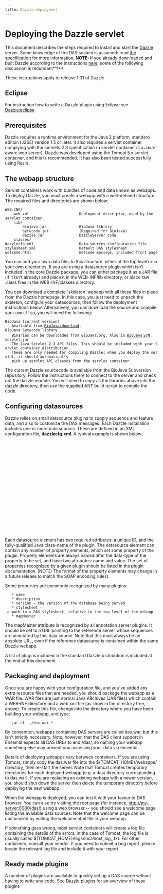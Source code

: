 ```yaml
---
title: Dazzle:deployment
---
```


Deploying the Dazzle servlet
============================

This document describes the steps required to install and start the
[Dazzle](Dazzle "wikilink") server. Some knowledge of the DAS system is
assumed: read [the
specification](http://www.dasregistry.org/spec_1.53E.jsp) for more
information. **NOTE:** If you already downloaded and built Dazzle
according to the instructions [here](Dazzle "wikilink"), some of the
following discussion is redundant**!**

These instructions apply to release 1.01 of Dazzle.

Eclipse
-------

For instruction how to write a Dazzle plugin using Eclipse see
<Dazzle:eclipse>

Prerequisites
-------------

Dazzle requires a runtime environment for the Java 2 platform, standard
edition (J2SE) version 1.5 or later. It also requires a servlet
container complying with the servlets 2.3 specification (a servlet
container is a Java-aware web server). Dazzle was developed using the
Tomcat 5.x servlet container, and this is recommended. It has also been
tested successfully using Resin.

The webapp structure
--------------------

Servlet containers work with bundles of code and data known as webapps.
To deploy Dazzle, you must create a webapp with a well-defined
structure. The required files and directories are shown below:

    WEB-INF/
        web.xml                       Deployment descriptor, used by the servlet container.
        lib/
            biojava.jar               BioJava library
            bytecode.jar              (Required for BioJava)
            dazzle.jar                DazzleServer code
        classes/
    dazzlecfg.xml                     Data-sources configuration file
    stylesheet.xml                    Default DAS stylesheet
    welcome.html                      Welcome message, included front page

You can add your own data files to this structure, either at the top
level or in your own directories. If you are using a datasource plugin
which isn't included in the core Dazzle package, you can either package
it as a JAR file (if it isn't already) and place it in the WEB-INF/lib
directory, or place raw .class files in the WEB-INF/classes directory.

You can download a complete \`skeleton' webapp with all these files in
place from the Dazzle homepage. In this case, you just need to unpack
the skeleton, configure your datasources, then follow the deployment
instructions below. Alternatively, you can download the source and
compile your own. If so, you will need the following:

`BioJava (current version)`  
`   Available from `[`BioJava:download`](BioJava:download "wikilink")`. `  
`BioJava bytecode library`  
`   Binaries can be downloaded from BioJava.org. Also in `[`BioJava`
`SVN`](CVS_to_SVN_Migration "wikilink")`.`  
`servlet.jar`  
`   The Java Servlet 2.3 API files. This should be included with your Servlet container distribution. `  
`   These are only needed for compiling Dazzle: when you deploy the servlet, it should automatically `  
`   pick up servlet API classes from the servlet container. `

The current Dazzle sourcecode is available from the BioJava Subversion
repository. Follow the instructions there to connect to the server and
check out the dazzle module. You will need to copy all the libraries
above into the dazzle directory, then use the supplied ANT build-script
to compile the code.

Configuring datasources
-----------------------

Dazzle relies on small datasource plugins to supply sequence and feature
data, and also to customize the DAS messages. Each Dazzle installation
includes one or more data sources. These are defined in an XML
configuration file, **dazzlecfg.xml**. A typical example is shown below:

<xml>

<?xml version="1.0" ?>
<dazzle xmlns="http://www.biojava.org/2000/dazzle">

` `<datasource id="test" jclass="org.biojava.servlets.dazzle.datasource.EmblDataSource">  
`   `<string name="name" value="Test seqs" />  
`   `<string name="description" value="Evalutation sequences for promoter-finding software" />  
`   `<string name="version" value="1.0" />  
`   `<string name="fileName" value="test.embl" />

`   `<string name="stylesheet" value="test.style" />  
` `</datasource>

` `<datasource id="tss" jclass="org.biojava.servlets.dazzle.datasource.GFFAnnotationSource">  
`   `<string name="name" value="TSS" />  
`   `<string name="description" value="Transcription start sites for fickett set" />  
`   `<string name="version" value="1.0" />  
`   `<string name="fileName" value="fickett-tss.gff" />  
`   `<boolean name="dotVersions" value="true" />  
`   `<string name="mapMaster" value="http://my-server:8080/das/test/" />

`   `<string name="stylesheet" value="tss.style" />  
` `</datasource>

</dazzle> </xml>

Each datasource element has two required attributes: a unique ID, and
the fully-qualified Java class-name of the plugin. The datasource
element can contain any number of property elements, which set some
property of the plugin. Property elements are always named after the
data-type of the property to be set, and have two attributes: name and
value. The set of properties recognized by a given plugin should be
listed in the plugin documentation. (NOTE: The format of the property
elements may change in a future release to match the SOAP encoding
rules).

Some properties are commonly recognized by many plugins:

`   * name`  
`   * description`  
`   * version - the version of the database being served`  
`   * stylesheet - a path to a DAS stylesheet, relative to the top level of the webapp`  
`   * mapMaster`

The mapMaster attribute is recognized by all annotation server plugins.
It should be set to a URL pointing to the reference server whose
sequences are annotated by this data source. Note that this must always
be an absolute URL, even if the reference datasource is contained within
the same Dazzle webapp.

A list of plugins included in the standard Dazzle distribution is
included at the end of this document.

Packaging and deployment
------------------------

Once you are happy with your configuration file, and you've added any
extra resource files that are needed, you should package the webapp as a
WAR file. WAR files are just normal Java ARchives (JAR files) which
contain a WEB-INF directory and a web.xml file (as show in the directory
tree, above). To create this file, change into the directory where you
have been building your webapp, and type:

`   jar cf ../das.war * `

By convention, webapps containing DAS servers are called das.war, but
this isn't strictly necessary. Note, however, that the DAS client
support in Ensembl expects all DAS URLs to end /das/, so naming your
webapp something else may prevent you accessing your data via ensembl.

Details of deploying webapps vary between containers. If you are using
Tomcat, simply copy the das.war file into the ${TOMCAT\_HOME}/webapps/
directory, then re-start the server. Note that Tomcat creates temporary
directories for each deployed webapp (e.g. a das/ directory
corresponding to das.war). If you are replacing an existing webapp with
a newer version, you should shut down the server then delete the
temporary directory before deploying the new webapp.

When the webapp is deployed, you can test it with your favourite DAS
browser. You can also try visiting the root page (for instance,
<http://my-server:8080/das/>) using a web browser -- you should see a
welcome page listing the available data sources. Note that the welcome
page can be customized by editing the welcome.html file in your webapp.

If something goes wrong, most servlet containers will create a log file
containing the details of the errors. In the case of Tomcat, the log
file is usually called ${TOMCAT\_HOME}/logs/localhost\_log\_<data>.txt.
For other containers, consult your vendor. If you need to submit a bug
report, please locate the relevant log file and include it with your
report.

Ready made plugins
------------------

A number of plugins are available to quickly set up a DAS source without
having to write any code. See <Dazzle:plugins> for an overview of these
plugins
